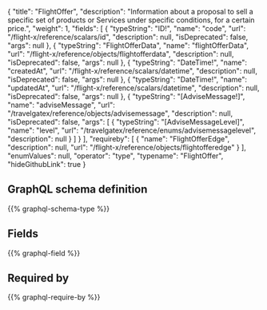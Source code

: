 {
  "title": "FlightOffer",
  "description": "Information about a proposal to sell a specific set of products or Services under specific conditions, for a certain price.",
  "weight": 1,
  "fields": [
    {
      "typeString": "ID!",
      "name": "code",
      "url": "/flight-x/reference/scalars/id",
      "description": null,
      "isDeprecated": false,
      "args": null
    },
    {
      "typeString": "FlightOfferData",
      "name": "flightOfferData",
      "url": "/flight-x/reference/objects/flightofferdata",
      "description": null,
      "isDeprecated": false,
      "args": null
    },
    {
      "typeString": "DateTime!",
      "name": "createdAt",
      "url": "/flight-x/reference/scalars/datetime",
      "description": null,
      "isDeprecated": false,
      "args": null
    },
    {
      "typeString": "DateTime!",
      "name": "updatedAt",
      "url": "/flight-x/reference/scalars/datetime",
      "description": null,
      "isDeprecated": false,
      "args": null
    },
    {
      "typeString": "[AdviseMessage!]",
      "name": "adviseMessage",
      "url": "/travelgatex/reference/objects/advisemessage",
      "description": null,
      "isDeprecated": false,
      "args": [
        {
          "typeString": "[AdviseMessageLevel]",
          "name": "level",
          "url": "/travelgatex/reference/enums/advisemessagelevel",
          "description": null
        }
      ]
    }
  ],
  "requireby": [
    {
      "name": "FlightOfferEdge",
      "description": null,
      "url": "/flight-x/reference/objects/flightofferedge"
    }
  ],
  "enumValues": null,
  "operator": "type",
  "typename": "FlightOffer",
  "hideGithubLink": true
}
## GraphQL schema definition

{{% graphql-schema-type %}}

## Fields

{{% graphql-field %}}

## Required by

{{% graphql-require-by %}}

